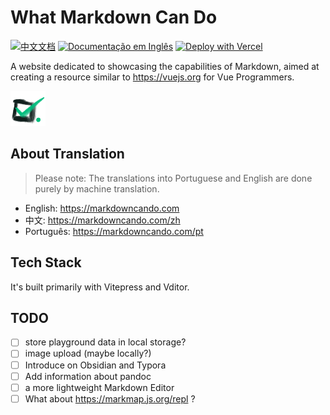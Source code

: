 # What Markdown Can Do

[![中文文档](https://img.shields.io/badge/中文-读我-blue?style=for-the-badge)](/zh/readme.md) [![Documentação em Inglês](https://img.shields.io/badge/Inglês-Readme-blue?style=for-the-badge)](/pt/readme.md) [![Deploy with Vercel](https://vercel.com/button)](https://vercel.com/import/project?template=https://github.com/gantrol/markdown-can-do)

A website dedicated to showcasing the capabilities of Markdown, aimed at creating a resource similar to https://vuejs.org for Vue Programmers. 

![icon](public/logo-mini.png)

## About Translation

> Please note: The translations into Portuguese and English are done purely by machine translation.

- English: https://markdowncando.com
- 中文: https://markdowncando.com/zh
- Português: https://markdowncando.com/pt

## Tech Stack

It's built primarily with Vitepress and Vditor.

## TODO

- [ ] store playground data in local storage?
- [ ] image upload (maybe locally?)
- [ ] Introduce on Obsidian and Typora
- [ ] Add information about pandoc
- [ ] a more lightweight Markdown Editor
- [ ] What about https://markmap.js.org/repl ?
